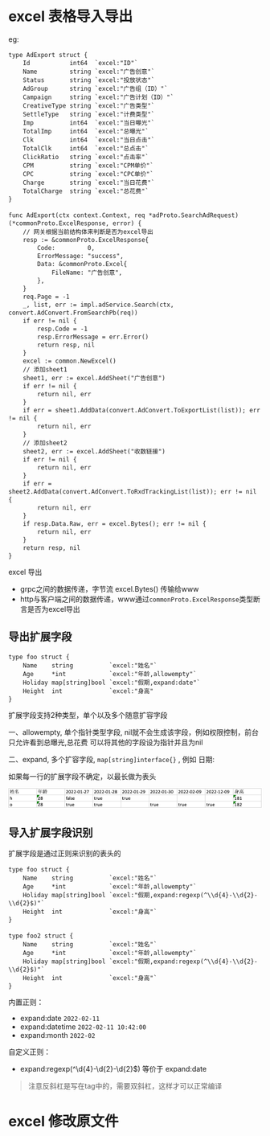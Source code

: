 # excel 表格导入导出

eg:

```
type AdExport struct {
	Id           int64  `excel:"ID"`
	Name         string `excel:"广告创意"`
	Status       string `excel:"投放状态"`
	AdGroup      string `excel:"广告组（ID）"`
	Campaign     string `excel:"广告计划（ID）"`
	CreativeType string `excel:"广告类型"`
	SettleType   string `excel:"计费类型"`
	Imp          int64  `excel:"当日曝光"`
	TotalImp     int64  `excel:"总曝光"`
	Clk          int64  `excel:"当日点击"`
	TotalClk     int64  `excel:"总点击"`
	ClickRatio   string `excel:"点击率"`
	CPM          string `excel:"CPM单价"`
	CPC          string `excel:"CPC单价"`
	Charge       string `excel:"当日花费"`
	TotalCharge  string `excel:"总花费"`
}

func AdExport(ctx context.Context, req *adProto.SearchAdRequest) (*commonProto.ExcelResponse, error) {
	// 网关根据当前结构体来判断是否为excel导出
	resp := &commonProto.ExcelResponse{
		Code:         0,
		ErrorMessage: "success",
		Data: &commonProto.Excel{
			FileName: "广告创意",
		},
	}
	req.Page = -1
	_, list, err := impl.adService.Search(ctx, convert.AdConvert.FromSearchPb(req))
	if err != nil {
		resp.Code = -1
		resp.ErrorMessage = err.Error()
		return resp, nil
	}
	excel := common.NewExcel() 
	// 添加sheet1
	sheet1, err := excel.AddSheet("广告创意")
	if err != nil {
		return nil, err
	}
	if err = sheet1.AddData(convert.AdConvert.ToExportList(list)); err != nil {
		return nil, err
	}
	// 添加sheet2
	sheet2, err := excel.AddSheet("收数链接")
	if err != nil {
		return nil, err
	}
	if err = sheet2.AddData(convert.AdConvert.ToRxdTrackingList(list)); err != nil {
		return nil, err
	}
	if resp.Data.Raw, err = excel.Bytes(); err != nil {
		return nil, err
	}
	return resp, nil
}
```

excel 导出
- grpc之间的数据传递，字节流 excel.Bytes() 传输给www
- http与客户端之间的数据传递，www通过`commonProto.ExcelResponse`类型断言是否为excel导出

## 导出扩展字段

```
type foo struct {
	Name    string          `excel:"姓名"`
	Age     *int            `excel:"年龄,allowempty"`
	Holiday map[string]bool `excel:"假期,expand:date"`
	Height  int             `excel:"身高"
}
```

扩展字段支持2种类型，单个以及多个随意扩容字段

一、allowempty, 单个指针类型字段, nil就不会生成该字段，例如权限控制，前台只允许看到总曝光,总花费 可以将其他的字段设为指针并且为nil

二、expand, 多个扩容字段, `map[string]interface{}` , 例如 日期:

如果每一行的扩展字段不确定，以最长做为表头

![img.png](img.png)

## 导入扩展字段识别

扩展字段是通过正则来识别的表头的

```
type foo struct {
	Name    string          `excel:"姓名"`
	Age     *int            `excel:"年龄,allowempty"`
	Holiday map[string]bool `excel:"假期,expand:regexp(^\\d{4}-\\d{2}-\\d{2}$)"`
	Height  int             `excel:"身高"`
}

type foo2 struct {
	Name    string          `excel:"姓名"`
	Age     *int            `excel:"年龄,allowempty"`
	Holiday map[string]bool `excel:"假期,expand:regexp(^\\d{4}-\\d{2}-\\d{2}$)"`
	Height  int             `excel:"身高"`
}
```

内置正则：

- expand:date `2022-02-11`
- expand:datetime `2022-02-11 10:42:00`
- expand:month `2022-02`

自定义正则：

- expand:regexp(^\\d{4}-\\d{2}-\\d{2}$) 等价于 expand:date

> 注意反斜杠是写在tag中的，需要双斜杠，这样才可以正常编译

# excel 修改原文件
